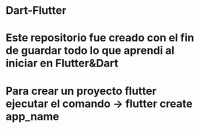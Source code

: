 # Dart-Flutter
# Este repositorio fue creado con el fin de guardar todo lo que aprendi al iniciar en Flutter&Dart
# Para crear un proyecto flutter ejecutar el comando -> flutter create app_name
#